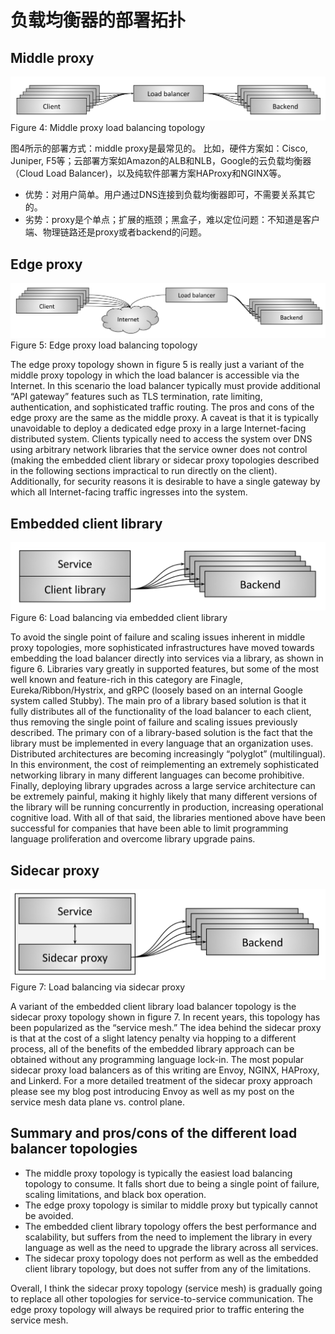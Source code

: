 # 负载均衡器的部署拓扑
## Middle proxy
![](pics/lb4.png)
Figure 4: Middle proxy load balancing topology

图4所示的部署方式：middle proxy是最常见的。
比如，硬件方案如：Cisco, Juniper, F5等；云部署方案如Amazon的ALB和NLB，Google的云负载均衡器（Cloud Load Balancer)，以及纯软件部署方案HAProxy和NGINX等。

* 优势：对用户简单。用户通过DNS连接到负载均衡器即可，不需要关系其它的。
* 劣势：proxy是个单点；扩展的瓶颈；黑盒子，难以定位问题：不知道是客户端、物理链路还是proxy或者backend的问题。 

## Edge proxy
![](pics/lb5.png)
Figure 5: Edge proxy load balancing topology

The edge proxy topology shown in figure 5 is really just a variant of the middle proxy topology in which the load balancer is accessible via the Internet. In this scenario the load balancer typically must provide additional “API gateway” features such as TLS termination, rate limiting, authentication, and sophisticated traffic routing. The pros and cons of the edge proxy are the same as the middle proxy. A caveat is that it is typically unavoidable to deploy a dedicated edge proxy in a large Internet-facing distributed system. Clients typically need to access the system over DNS using arbitrary network libraries that the service owner does not control (making the embedded client library or sidecar proxy topologies described in the following sections impractical to run directly on the client). Additionally, for security reasons it is desirable to have a single gateway by which all Internet-facing traffic ingresses into the system.

## Embedded client library
![](pics/lb6.png)
Figure 6: Load balancing via embedded client library

To avoid the single point of failure and scaling issues inherent in middle proxy topologies, more sophisticated infrastructures have moved towards embedding the load balancer directly into services via a library, as shown in figure 6. Libraries vary greatly in supported features, but some of the most well known and feature-rich in this category are Finagle, Eureka/Ribbon/Hystrix, and gRPC (loosely based on an internal Google system called Stubby). The main pro of a library based solution is that it fully distributes all of the functionality of the load balancer to each client, thus removing the single point of failure and scaling issues previously described. The primary con of a library-based solution is the fact that the library must be implemented in every language that an organization uses. Distributed architectures are becoming increasingly “polyglot” (multilingual). In this environment, the cost of reimplementing an extremely sophisticated networking library in many different languages can become prohibitive. Finally, deploying library upgrades across a large service architecture can be extremely painful, making it highly likely that many different versions of the library will be running concurrently in production, increasing operational cognitive load.
With all of that said, the libraries mentioned above have been successful for companies that have been able to limit programming language proliferation and overcome library upgrade pains.

## Sidecar proxy
![](pics/lb7.png)
Figure 7: Load balancing via sidecar proxy

A variant of the embedded client library load balancer topology is the sidecar proxy topology shown in figure 7. In recent years, this topology has been popularized as the “service mesh.” The idea behind the sidecar proxy is that at the cost of a slight latency penalty via hopping to a different process, all of the benefits of the embedded library approach can be obtained without any programming language lock-in. The most popular sidecar proxy load balancers as of this writing are Envoy, NGINX, HAProxy, and Linkerd. For a more detailed treatment of the sidecar proxy approach please see my blog post introducing Envoy as well as my post on the service mesh data plane vs. control plane.

## Summary and pros/cons of the different load balancer topologies
* The middle proxy topology is typically the easiest load balancing topology to consume. It falls short due to being a single point of failure, scaling limitations, and black box operation.
* The edge proxy topology is similar to middle proxy but typically cannot be avoided.
* The embedded client library topology offers the best performance and scalability, but suffers from the need to implement the library in every language as well as the need to upgrade the library across all services.
* The sidecar proxy topology does not perform as well as the embedded client library topology, but does not suffer from any of the limitations.

Overall, I think the sidecar proxy topology (service mesh) is gradually going to replace all other topologies for service-to-service communication. The edge proxy topology will always be required prior to traffic entering the service mesh.
